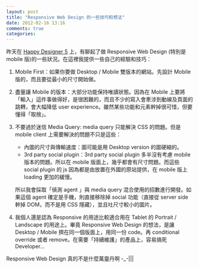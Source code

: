 ```yaml
---
layout: post
title: "Responsive Web Design 的一些技巧和想法"
date: 2012-02-16 13:16
comments: true
categories: 
---
```


昨天在 [Happy Designer 5](http://registrano.com/events/hdm5) 上，有聊起了做 Responsive Web Design (特別是 mobile 版)的一些狀況。在這裡我提供一些自己的經驗和技巧：

1. Mobile First：如果你要做 Desktop / Mobile 雙版本的網站。先設計 Mobile 版的，而且要從最小的尺寸開始做。

2. 盡量讓 Mobile 的版本：大部分功能保持唯讀狀態。因為在 Mobile 上要將「輸入」這件事做得好，是很困難的，而且不少的寫入會牽涉到動線及頁面的跳轉，會大幅降低 user experience。雖然某些功能和元素幹掉很可惜，但要懂得「取捨」。

3. 不要過於迷信 Media Query: media query 只能解決 CSS 的問題。但是 mobile client 上需要解決的問題不只是這些：

   * 內圖的尺寸與傳輸速度：圖可能是用 Desktop version 的圖硬縮的。
   * 3rd party social plugin：3rd party social plugin 多半沒有考慮 mobile 版本的問題。所以在 mobile 版面上，幾乎都會有尺寸問題。而這些 social plugin 的 js 因為都是由放置在外國的原站提供，在 mobile 版上 loading 更加的緩慢。

   所以我會採取「偵測 agent 」與 media query 混合使用的招數進行開發。如果這個 agent 確定是手機，則直接移除掉 social 功能（直接從 server side 幹掉 DOM，而不是用 CSS 隱藏），並且吐尺寸較小的圖片。

4. 我個人還是認為 Responsive 的用途比較適合用在 Tablet 的 Portrait / Landscape 的用途上。畢竟 Responsive Web Design 的想法，是讓 Desktop / Mobile 擠在同一個版面上，用同一份 code。再 conditional override 或者 remove。在需要「持續維護」的產品上，容易搞死 Developer…

Responsive Web Design 真的不是什麼萬靈丹啊 -_-|||



